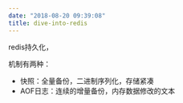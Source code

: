 ```yaml
---
date: "2018-08-20 09:39:08"
title: dive-into-redis
---
```


redis持久化，

机制有两种：

- 快照：全量备份，二进制序列化，存储紧凑
- AOF日志：连续的增量备份，内存数据修改的文本

